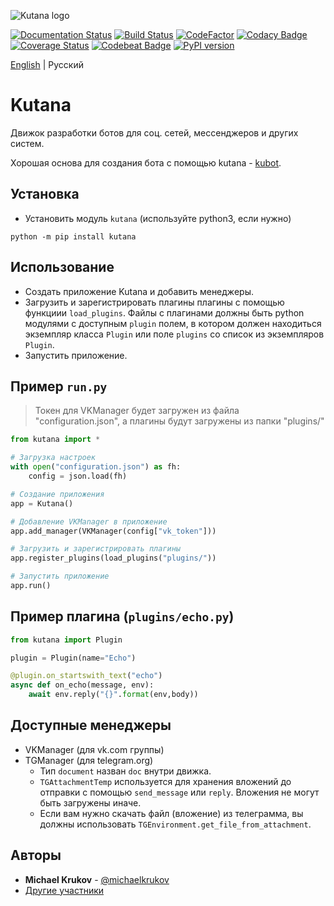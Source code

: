 ![Kutana logo](docs/_static/kutana-logo-512.png)

[![Documentation Status](https://readthedocs.org/projects/kutana/badge/?version=latest)](https://kutana.readthedocs.io/en/latest/?badge=latest)
[![Build Status](https://travis-ci.com/ekonda/kutana.svg?branch=master)](https://travis-ci.com/ekonda/kutana)
[![CodeFactor](https://www.codefactor.io/repository/github/ekonda/kutana/badge)](https://www.codefactor.io/repository/github/ekonda/kutana)
[![Codacy Badge](https://api.codacy.com/project/badge/Grade/3119bfb791604b9db38e8e7a13e1d415)](https://www.codacy.com/app/michaelkrukov/kutana?utm_source=github.com&amp;utm_medium=referral&amp;utm_content=ekonda/kutana&amp;utm_campaign=Badge_Grade)
[![Coverage Status](https://coveralls.io/repos/github/ekonda/kutana/badge.svg?branch=master)](https://coveralls.io/github/ekonda/kutana?branch=master)
[![Codebeat Badge](https://codebeat.co/badges/fd698be3-d0f9-4e3c-b235-1c3a3cdb98a9)](https://codebeat.co/projects/github-com-ekonda-kutana-master)
[![PyPI version](https://badge.fury.io/py/kutana.svg)](https://badge.fury.io/py/kutana)

[English](README.md) | Русский

# Kutana

Движок разработки ботов для соц. сетей, мессенджеров и других систем.

Хорошая основа для создания бота с помощью kutana - [kubot](https://github.com/ekonda/kubot).

## Установка

- Установить модуль `kutana` (используйте python3, если нужно)

```
python -m pip install kutana
```

## Использование

- Создать приложение Kutana и добавить менеджеры.
- Загрузить и зарегистрировать плагины плагины с помощью функциии
    `load_plugins`. Файлы c плагинами должны быть python модулями
    с доступным `plugin` полем, в котором должен находиться экземпляр
    класса `Plugin` или поле `plugins` со список из экземпляров `Plugin`.
- Запустить приложение.

## Пример `run.py`

> Токен для VKManager будет загружен из файла "configuration.json",
> а плагины будут загружены из папки "plugins/"

```py
from kutana import *

# Загрузка настроек
with open("configuration.json") as fh:
    config = json.load(fh)

# Создание приложения
app = Kutana()

# Добавление VKManager в приложение
app.add_manager(VKManager(config["vk_token"]))

# Загрузить и зарегистрировать плагины
app.register_plugins(load_plugins("plugins/"))

# Запустить приложение
app.run()
```

## Пример плагина (`plugins/echo.py`)

```py
from kutana import Plugin

plugin = Plugin(name="Echo")

@plugin.on_startswith_text("echo")
async def on_echo(message, env):
    await env.reply("{}".format(env,body))
```

## Доступные менеджеры

- VKManager (для vk.com группы)
- TGManager (для telegram.org)
  - Тип `document` назван `doc` внутри движка.
  - `TGAttachmentTemp` используется для хранения вложений до отправки с
  помощью `send_message` или `reply`. Вложения не могут быть загружены иначе.
  - Если вам нужно скачать файл (вложение) из телеграмма, вы должны
  использовать `TGEnvironment.get_file_from_attachment`.

## Авторы

- **Michael Krukov** - [@michaelkrukov](https://github.com/michaelkrukov)
- [Другие участники](CONTRIBUTORS.md)
